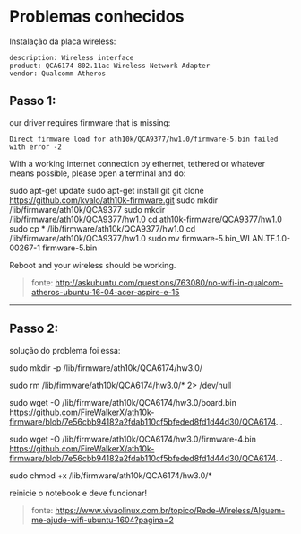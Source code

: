 # Problemas conhecidos

Instalação da placa wireless:

```
description: Wireless interface
product: QCA6174 802.11ac Wireless Network Adapter
vendor: Qualcomm Atheros
```

## Passo 1:

our driver requires firmware that is missing:

    Direct firmware load for ath10k/QCA9377/hw1.0/firmware-5.bin failed with error -2

With a working internet connection by ethernet, tethered or whatever means possible, please open a terminal and do:

sudo apt-get update
sudo apt-get install git
git clone https://github.com/kvalo/ath10k-firmware.git
sudo mkdir /lib/firmware/ath10k/QCA9377
sudo mkdir /lib/firmware/ath10k/QCA9377/hw1.0
cd ath10k-firmware/QCA9377/hw1.0
sudo cp *  /lib/firmware/ath10k/QCA9377/hw1.0
cd /lib/firmware/ath10k/QCA9377/hw1.0
sudo mv firmware-5.bin_WLAN.TF.1.0-00267-1  firmware-5.bin

Reboot and your wireless should be working.

> fonte: http://askubuntu.com/questions/763080/no-wifi-in-qualcom-atheros-ubuntu-16-04-acer-aspire-e-15

---

## Passo 2:

solução do problema foi essa:

sudo mkdir -p /lib/firmware/ath10k/QCA6174/hw3.0/

sudo rm /lib/firmware/ath10k/QCA6174/hw3.0/* 2> /dev/null

sudo wget -O /lib/firmware/ath10k/QCA6174/hw3.0/board.bin https://github.com/FireWalkerX/ath10k-firmware/blob/7e56cbb94182a2fdab110cf5bfeded8fd1d44d30/QCA6174...

sudo wget -O /lib/firmware/ath10k/QCA6174/hw3.0/firmware-4.bin https://github.com/FireWalkerX/ath10k-firmware/blob/7e56cbb94182a2fdab110cf5bfeded8fd1d44d30/QCA6174...

sudo chmod +x /lib/firmware/ath10k/QCA6174/hw3.0/*

reinicie o notebook e deve funcionar!

> fonte: https://www.vivaolinux.com.br/topico/Rede-Wireless/Alguem-me-ajude-wifi-ubuntu-1604?pagina=2
